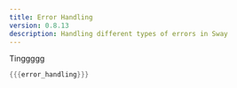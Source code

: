 ```yaml
---
title: Error Handling
version: 0.8.13
description: Handling different types of errors in Sway
---
```


Tinggggg

```rust
{{{error_handling}}}
```

